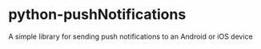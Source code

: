 python-pushNotifications
========================

A simple library for sending push notifications to an Android or iOS device
